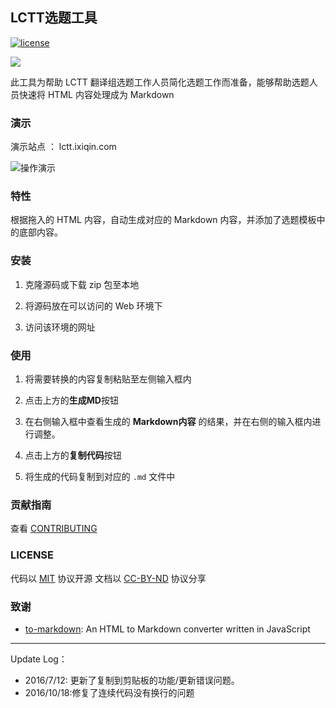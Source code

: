 ## LCTT选题工具
[![license](https://img.shields.io/github/license/mashape/apistatus.svg)](LICENSE)

![](https://postimg.aliavv.com/mbp/4iqv4.png)


此工具为帮助 LCTT 翻译组选题工作人员简化选题工作而准备，能够帮助选题人员快速将 HTML 内容处理成为 Markdown 

### 演示

演示站点 ： lctt.ixiqin.com

![操作演示](https://postimg.aliavv.com/mbp/6b2ml.gif)

### 特性

根据拖入的 HTML 内容，自动生成对应的 Markdown 内容，并添加了选题模板中的底部内容。

### 安装

1. 克隆源码或下载 zip 包至本地

2. 将源码放在可以访问的 Web 环境下

3. 访问该环境的网址

### 使用

1. 将需要转换的内容复制粘贴至左侧输入框内

2. 点击上方的**生成MD**按钮

3. 在右侧输入框中查看生成的 **Markdown内容** 的结果，并在右侧的输入框内进行调整。

4. 点击上方的**复制代码**按钮

5. 将生成的代码复制到对应的 `.md` 文件中


### 贡献指南
查看 [CONTRIBUTING](CONTRIBUTING.md)

### LICENSE

代码以 [MIT](LICENSE) 协议开源
文档以 [CC-BY-ND](https://creativecommons.org/licenses/by-nd/4.0/) 协议分享

### 致谢

- [to-markdown](https://github.com/domchristie/to-markdown): An HTML to Markdown converter written in JavaScript 
----------------------
Update Log：
 - 2016/7/12: 更新了复制到剪贴板的功能/更新错误问题。
 - 2016/10/18:修复了连续代码没有换行的问题

